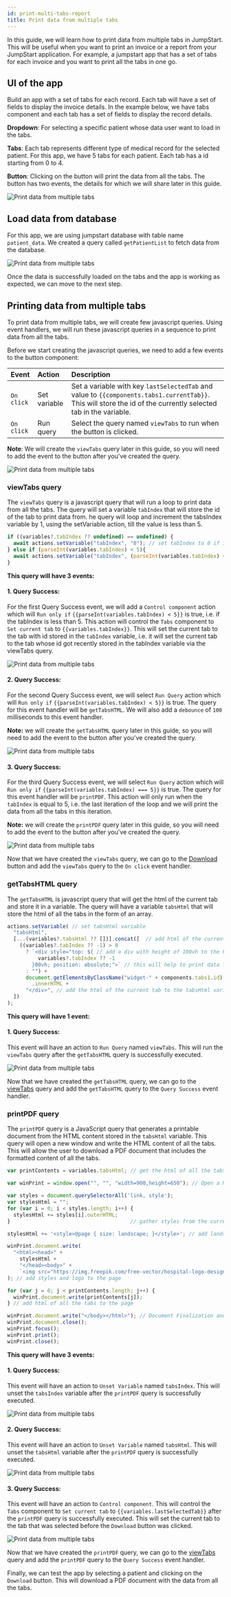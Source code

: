 ```yaml
---
id: print-multi-tabs-report
title: Print data from multiple tabs
---
```



In this guide, we will learn how to print data from multiple tabs in JumpStart. This will be useful when you want to print an invoice or a report from your JumpStart application. For example, a jumpstart app that has a set of tabs for each invoice and you want to print all the tabs in one go.


## UI of the app

Build an app with a set of tabs for each record. Each tab will have a set of fields to display the invoice details. In the example below, we have tabs component and each tab has a set of fields to display the record details.

<div style={{paddingTop:'24px', paddingBottom:'24px'}}>

**Dropdown**: For selecting a specific patient whose data user want to load in the tabs. 

**Tabs**: Each tab represents different type of medical record for the selected patient. For this app, we have 5 tabs for each patient. Each tab has a id starting from 0 to 4.

**Button**: Clicking on the button will print the data from all the tabs. The button has two events, the details for which we will share later in this guide.

</div>

<div style={{textAlign: 'center'}}>
    <img style={{ border:'0', marginBottom:'15px', borderRadius:'5px', boxShadow: '0px 1px 3px rgba(0, 0, 0, 0.2)' }} className="screenshot-full" src="/img/how-to/print-multitabs/appui.png" alt="Print data from multiple tabs" />
</div>

## Load data from database

<div style={{paddingTop:'24px', paddingBottom:'24px'}}>

For this app, we are using jumpstart database with table name `patient_data`. We created a query called `getPatientList` to fetch data from the database.

<div style={{textAlign: 'center'}}>
    <img style={{ border:'0', marginBottom:'15px', borderRadius:'5px', boxShadow: '0px 1px 3px rgba(0, 0, 0, 0.2)' }} className="screenshot-full" src="/img/how-to/print-multitabs/data.png" alt="Print data from multiple tabs" />
</div>

</div>

Once the data is successfully loaded on the tabs and the app is working as expected, we can move to the next step.

## Printing data from multiple tabs

To print data from multiple tabs, we will create few javascript queries. Using event handlers, we will run these javascript queries in a sequence to print data from all the tabs. 

<div style={{paddingTop:'24px', paddingBottom:'24px'}}>

Before we start creating the javascript queries, we need to add a few events to the button component:

| Event | Action | Description |
|:--- |:--- |:--- |
| `On click` | Set variable | Set a variable with key `lastSelectedTab` and value to `{{components.tabs1.currentTab}}`. This will store the id of the currently selected tab in the variable. |
| `On click` | Run query | Select the query named `viewTabs` to run when the button is clicked. |

**Note**: We will create the `viewTabs` query later in this guide, so you will need to add the event to the button after you've created the query.

<div style={{textAlign: 'center'}}>
    <img style={{ border:'0', marginBottom:'15px', borderRadius:'5px', boxShadow: '0px 1px 3px rgba(0, 0, 0, 0.2)' }} className="screenshot-full" src="/img/how-to/print-multitabs/buttonevents.png" alt="Print data from multiple tabs" />
</div>

</div>

### viewTabs query

The `viewTabs` query is a javascript query that will run a loop to print data from all the tabs. The query will set a variable `tabIndex` that will store the id of the tab to print data from. he query will loop and increment the tabsIndex variable by 1, using the setVariable action, till the value is less than 5.

```js title="viewTabs"
if ((variables?.tabIndex ?? undefined) == undefined) { 
  await actions.setVariable("tabIndex", "0"); // set tabIndex to 0 if it is not set
} else if (parseInt(variables.tabIndex) < 5){
  await actions.setVariable("tabIndex", (parseInt(variables.tabIndex) + 1).toString()); // increment tabIndex by 1
}
```

<div style={{paddingTop:'24px', paddingBottom:'24px'}}>

**This query will have 3 events:**

#### 1. Query Success:

For the first Query Success event, we will add a `Control component` action which will `Run only if` `{{parseInt(variables.tabIndex) < 5}}` is true, i.e. if the tabIndex is less than 5. This action will control the `Tabs` component to `Set current tab` to `{{variables.tabIndex}}`. This will set the current tab to the tab with id stored in the `tabIndex` variable, i.e. it will set the current tab to the tab whose id got recently stored in the tabIndex variable via the viewTabs query.

<div style={{textAlign: 'center'}}>
    <img style={{ border:'0', marginBottom:'15px', borderRadius:'5px', boxShadow: '0px 1px 3px rgba(0, 0, 0, 0.2)' }} className="screenshot-full" src="/img/how-to/print-multitabs/q1.png" alt="Print data from multiple tabs" />
</div>

</div>

<div style={{paddingTop:'24px', paddingBottom:'24px'}}>

#### 2. Query Success:

For the second Query Success event, we will select `Run Query` action which will `Run only if` `{{parseInt(variables.tabIndex) < 5}}` is true. The query for this event handler will be `getTabsHTML`. We will also add a `debounce` of `100` milliseconds to this event handler.

**Note:** we will create the `getTabsHTML` query later in this guide, so you will need to add the event to the button after you've created the query.

<div style={{textAlign: 'center'}}>
    <img style={{ border:'0', marginBottom:'15px', borderRadius:'5px', boxShadow: '0px 1px 3px rgba(0, 0, 0, 0.2)' }} className="screenshot-full" src="/img/how-to/print-multitabs/q2.png" alt="Print data from multiple tabs" />
</div>

</div>

<div style={{paddingTop:'24px', paddingBottom:'24px'}}>

#### 3. Query Success:

For the third Query Success event, we will select `Run Query` action which will `Run only if` `{{parseInt(variables.tabIndex) === 5}}` is true. The query for this event handler will be `printPDF`. This action will only run when the `tabIndex` is equal to 5, i.e. the last iteration of the loop and we will print the data from all the tabs in this iteration.

**Note:** we will create the `printPDF` query later in this guide, so you will need to add the event to the button after you've created the query.

<div style={{textAlign: 'center'}}>
    <img style={{ border:'0', marginBottom:'15px', borderRadius:'5px', boxShadow: '0px 1px 3px rgba(0, 0, 0, 0.2)' }} className="screenshot-full" src="/img/how-to/print-multitabs/q3.png" alt="Print data from multiple tabs" />
</div>

</div>

Now that we have created the `viewTabs` query, we can go to the [Download](/docs/how-to/print-multi-tabs-report#printing-data-from-multiple-tabs) button and add the `viewTabs` query to the `On click` event handler.

### getTabsHTML query

The `getTabsHTML` is javascript query that will get the html of the current tab and store it in a variable. The query will have a variable `tabsHtml` that will store the html of all the tabs in the form of an array.

```js title="getTabsHTML"
actions.setVariable( // set tabsHtml variable
  "tabsHtml", 
  [...(variables?.tabsHtml ?? [])].concat([  // add html of the current tab to the tabsHtml variable
    ((variables?.tabIndex ?? -1) > 0 
      ? `<div style="top: ${ // add a div with height of 100vh to the html of the current tab
          variables?.tabIndex ?? -1 
        }00vh; position: absolute;">` // this will help to print data from all the tabs in one go
      : "") + 
      document.getElementsByClassName("widget-" + components.tabs1.id)[0] // get the html of the current tab
        .innerHTML +
      "</div>", // add the html of the current tab to the tabsHtml variable
  ])
);
```

<div style={{paddingTop:'24px', paddingBottom:'24px'}}>

**This query will have 1 event:**

#### 1. Query Success:

This event will have an action to `Run Query` named `viewTabs`. This will run the `viewTabs` query after the `getTabsHTML` query is successfully executed.

<div style={{textAlign: 'center'}}>
    <img style={{ border:'0', marginBottom:'15px', borderRadius:'5px', boxShadow: '0px 1px 3px rgba(0, 0, 0, 0.2)' }} className="screenshot-full" src="/img/how-to/print-multitabs/gettabshtml.png" alt="Print data from multiple tabs" />
</div>

</div>

Now that we have created the `getTabsHTML` query, we can go to the [viewTabs](/docs/how-to/print-multi-tabs-report#2-query-success) query and add the `getTabsHTML` query to the `Query Success` event handler.

<div style={{paddingTop:'24px', paddingBottom:'24px'}}>

### printPDF query

The `printPDF` query is a JavaScript query that generates a printable document from the HTML content stored in the `tabsHtml` variable. This query will open a new window and write the HTML content of all the tabs. This will allow the user to download a PDF document that includes the formatted content of all the tabs.

```js title="printPDF"
var printContents = variables.tabsHtml; // get the html of all the tabs from the tabsHtml variable

var winPrint = window.open("", "", "width=900,height=650"); // Open a New Window for Printing

var styles = document.querySelectorAll('link, style');
var stylesHtml = "";
for (var i = 0; i < styles.length; i++) {
  stylesHtml += styles[i].outerHTML;
}                                       // gather styles from the current page

stylesHtml += '<style>@page { size: landscape; }</style>'; // add landscape orientation to the page

winPrint.document.write(
  "<html><head>" +
    stylesHtml +
    "</head><body>" +
  	`<img src="https://img.freepik.com/free-vector/hospital-logo-design-vector-medical-cross_53876-136743.jpg" class="zoom-image-wrap" style="object-fit: contain; width: 177.86px; height: 36px; position: absolute; top: 100px;">`
); // add styles and logo to the page

for (var j = 0; j < printContents.length; j++) {
  winPrint.document.write(printContents[j]);
} // add html of all the tabs to the page

winPrint.document.write("</body></html>"); // Document Finalization and Printing
winPrint.document.close();
winPrint.focus();
winPrint.print();
winPrint.close();
```

<div style={{paddingTop:'24px', paddingBottom:'24px'}}>

**This query will have 3 events:**

#### 1. Query Success:

This event will have an action to `Unset Variable` named `tabsIndex`. This will unset the `tabsIndex` variable after the `printPDF` query is successfully executed.

<div style={{textAlign: 'center'}}>
    <img style={{ border:'0', marginBottom:'15px', borderRadius:'5px', boxShadow: '0px 1px 3px rgba(0, 0, 0, 0.2)' }} className="screenshot-full" src="/img/how-to/print-multitabs/unsetvar1.png" alt="Print data from multiple tabs" />
</div>

</div>

<div style={{paddingTop:'24px', paddingBottom:'24px'}}>

#### 2. Query Success:

This event will have an action to `Unset Variable` named `tabsHtml`. This will unset the `tabsHtml` variable after the `printPDF` query is successfully executed.

<div style={{textAlign: 'center'}}>
    <img style={{ border:'0', marginBottom:'15px', borderRadius:'5px', boxShadow: '0px 1px 3px rgba(0, 0, 0, 0.2)' }} className="screenshot-full" src="/img/how-to/print-multitabs/unsetvar2.png" alt="Print data from multiple tabs" />
</div>

</div>

<div style={{paddingTop:'24px', paddingBottom:'24px'}}>

#### 3. Query Success:

This event will have an action to `Control component`. This will control the `Tabs` component to `Set current tab` to `{{variables.lastSelectedTab}}` after the `printPDF` query is successfully executed. This will set the current tab to the tab that was selected before the `Download` button was clicked.

<div style={{textAlign: 'center'}}>
    <img style={{ border:'0', marginBottom:'15px', borderRadius:'5px', boxShadow: '0px 1px 3px rgba(0, 0, 0, 0.2)' }} className="screenshot-full" src="/img/how-to/print-multitabs/controlcomp2.png" alt="Print data from multiple tabs" />
</div>

</div>

<div style={{paddingTop:'24px', paddingBottom:'24px'}}>

Now that we have created the `printPDF` query, we can go to the [viewTabs](/docs/how-to/print-multi-tabs-report#3-query-success) query and add the `printPDF` query to the `Query Success` event handler.

Finally, we can test the app by selecting a patient and clicking on the `Download` button. This will download a PDF document with the data from all the tabs.

</div>

</div>